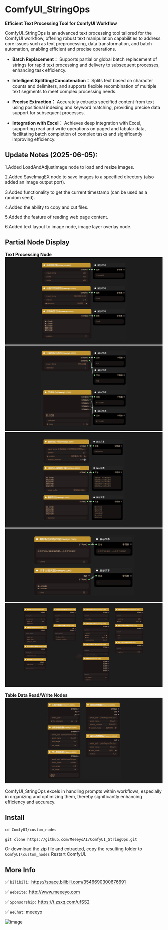 # ComfyUI_StringOps
**Efficient Text Processing Tool for ComfyUI Workflow**

ComfyUI_StringOps is an advanced text processing tool tailored for the ComfyUI workflow, offering robust text manipulation capabilities to address core issues such as text preprocessing, data transformation, and batch automation, enabling efficient and precise operations.

 - **Batch Replacement：**
Supports partial or global batch replacement of strings for rapid text processing and delivery to subsequent processes, enhancing task efficiency.

 - **Intelligent Splitting/Concatenation：**
Splits text based on character counts and delimiters, and supports flexible recombination of multiple text segments to meet complex processing needs.

 - **Precise Extraction：**
Accurately extracts specified content from text using positional indexing and keyword matching, providing precise data support for subsequent processes.

 - **Integration with Excel：**
Achieves deep integration with Excel, supporting read and write operations on paged and tabular data, facilitating batch completion of complex tasks and significantly improving efficiency.

## Update Notes (2025-06-05):
1.Added LoadAndAdjustImage node to load and resize images.

2.Added SaveImagEX node to save images to a specified directory (also added an image output port).

3.Added functionality to get the current timestamp (can be used as a random seed).

4.Added the ability to copy and cut files.

5.Added the feature of reading web page content.

6.Added text layout to image node, image layer overlay node.

## Partial Node Display
**Text Processing Node**
![image](image/meyo01.png)   
![image](image/meyo02.png)   
![image](image/meyo03.png)   
![image](image/meyo04.png)   
![image](image/meyo05.png)   

**Table Data Read/Write Nodes**
![image](image/meyo06.png)   

ComfyUI_StringOps excels in handling prompts within workflows, especially in organizing and optimizing them, thereby significantly enhancing efficiency and accuracy.

## Install
```cd ComfyUI/custom_nodes```

```git clone https://github.com/MeeeyoAI/ComfyUI_StringOps.git```

Or download the zip file and extracted, copy the resulting folder to ```ComfyUI\custom_nodes``` Restart ComfyUI.

## More Info
✅ `bilibili:` https://space.bilibili.com/3546690300676691

✅ `Website:` http://www.meeeyo.com

✅ `Sponsorship:` https://t.zsxq.com/ufSS2

✅ `WeChat`: meeeyo

![image](image/v.jpg)   
